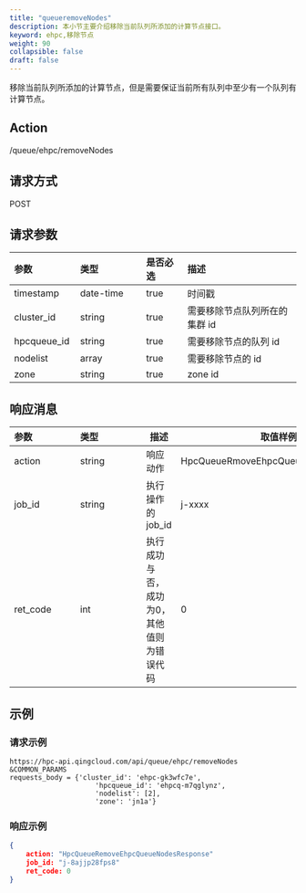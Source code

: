 ```yaml
---
title: "queueremoveNodes"
description: 本小节主要介绍移除当前队列所添加的计算节点接口。 
keyword: ehpc,移除节点
weight: 90
collapsible: false
draft: false
---
```


移除当前队列所添加的计算节点，但是需要保证当前所有队列中至少有一个队列有计算节点。

## Action

/queue/ehpc/removeNodes

## 请求方式

POST

## 请求参数

| <span style="display:inline-block;width:100px">参数</span> | <span style="display:inline-block;width:100px">类型</span> | 是否必选 | 描述                          |
| :--------------------------------------------------------- | :--------------------------------------------------------- | :------- | :---------------------------- |
| timestamp                                                  | date-time                                                  | true     | 时间戳                        |
| cluster_id                                                 | string                                                     | true     | 需要移除节点队列所在的集群 id |
| hpcqueue_id                                                | string                                                     | true     | 需要移除节点的队列 id         |
| nodelist                                                   | array                                                      | true     | 需要移除节点的 id             |
| zone                                                       | string                                                     | true     | zone id                       |

## 响应消息

| <span style="display:inline-block;width:100px">参数</span> | <span style="display:inline-block;width:100px">类型</span> | 描述                                      | 取值样例                            |
| :--------------------------------------------------------- | :--------------------------------------------------------- | ----------------------------------------- | ----------------------------------- |
| action                                                     | string                                                     | 响应动作                                  | HpcQueueRmoveEhpcQueueNodesResponse |
| job_id                                                     | string                                                     | 执行操作的 job_id                         | j-xxxx                              |
| ret_code                                                   | int                                                        | 执行成功与否，成功为0，其他值则为错误代码 | 0                                   |

## 示例

### 请求示例

```url
https://hpc-api.qingcloud.com/api/queue/ehpc/removeNodes
&COMMON_PARAMS
requests_body = {'cluster_id': 'ehpc-gk3wfc7e',
                     'hpcqueue_id': 'ehpcq-m7qglynz',
                     'nodelist': [2],
                     'zone': 'jn1a'}
```

### 响应示例

```json
{
	action: "HpcQueueRemoveEhpcQueueNodesResponse"
	job_id: "j-8ajjp28fps8"
	ret_code: 0
} 
```
